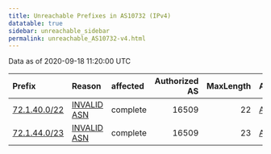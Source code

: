 ```yaml
---
title: Unreachable Prefixes in AS10732 (IPv4)
datatable: true
sidebar: unreachable_sidebar
permalink: unreachable_AS10732-v4.html
---
```


Data as of 2020-09-18 11:20:00 UTC


<div class="datatable-begin"></div>

| Prefix                                             | Reason                                                                                              | affected   |   Authorized AS |   MaxLength | Anchor                           |   unreachable /24s |
|:---------------------------------------------------|:----------------------------------------------------------------------------------------------------|:-----------|----------------:|------------:|:---------------------------------|-------------------:|
| [72.1.40.0/22](https://stat.ripe.net/72.1.40.0/22) | [INVALID ASN](https://rpki-validator.ripe.net/announcement-preview?asn=AS10732&prefix=72.1.40.0/22) | complete   |           16509 |          22 | [ARIN](unreachable_ARIN-v4.html) |                  4 |
| [72.1.44.0/23](https://stat.ripe.net/72.1.44.0/23) | [INVALID ASN](https://rpki-validator.ripe.net/announcement-preview?asn=AS10732&prefix=72.1.44.0/23) | complete   |           16509 |          23 | [ARIN](unreachable_ARIN-v4.html) |                  2 |

<div class="datatable-end"></div>